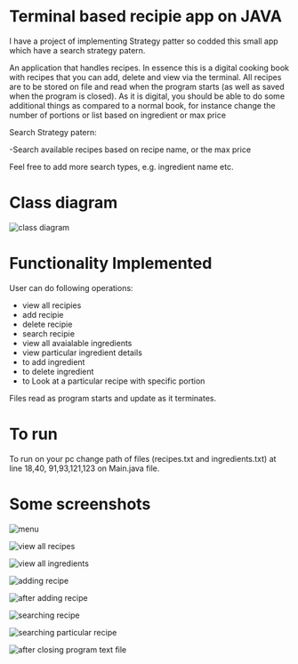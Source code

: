 # Terminal based recipie app on JAVA 
I have a project of implementing Strategy patter so  codded this small app which have a search strategy patern.

An application that handles recipes. In essence this is a digital cooking book with recipes that you can add, delete and view via the terminal. All recipes are to be stored on file and read when the program starts (as well as saved when the program is closed). As it is digital, you should be able to do some additional things as compared to a normal book, for instance change the number of portions or list based on ingredient or max price

Search Strategy patern:

-Search available recipes based on  recipe name, or the max price

Feel free to add more search types, e.g. ingredient name etc.

# Class diagram 
![class diagram](./img/finalCD.JPG)

# Functionality Implemented
User can do following operations:
- view all recipies
- add recipie
- delete recipie
- search recipie
- view all avaialable ingredients
- view particular ingredient details
- to add ingredient
- to delete ingredient
- to Look at a particular recipe with specific portion

Files read as program starts and update as it terminates.

# To run

To run on your pc change path of files (recipes.txt and ingredients.txt) at line 18,40, 91,93,121,123 on Main.java file.

# Some screenshots
![menu](./img/menu.JPG)

![view all recipes](./img/viewall.JPG)

![view all ingredients](./img/viewalling.JPG)

![adding recipe ](./img/addingrec.JPG)

![after adding recipe ](./img/afteraddingrec.JPG)

![searching recipe ](./img/searching.JPG)

![searching particular recipe ](./img/particularRec.JPG)

![after closing program text file ](./img/afterclosing.JPG)
